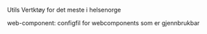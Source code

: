 Utils 
Vertktøy for det meste i helsenorge

web-component:
configfil for webcomponents som er gjennbrukbar